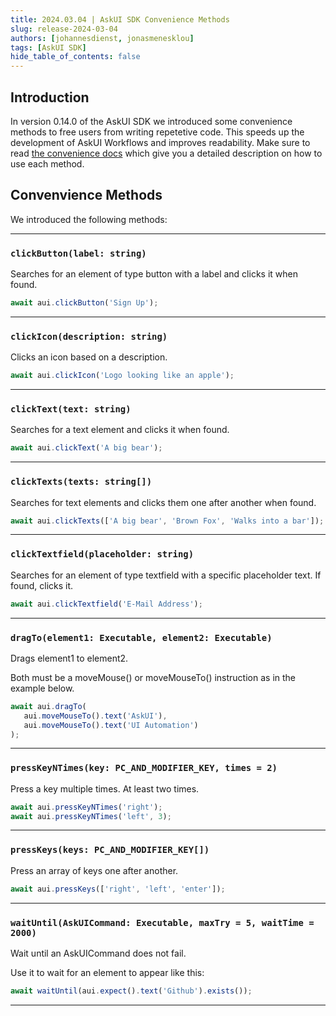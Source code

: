 ```yaml
---
title: 2024.03.04 | AskUI SDK Convenience Methods
slug: release-2024-03-04
authors: [johannesdienst, jonasmenesklou]
tags: [AskUI SDK]
hide_table_of_contents: false
---
```


## Introduction
In version 0.14.0 of the AskUI SDK we introduced some convenience methods to free users from writing repetetive code. This speeds up the development of AskUI Workflows and improves readability. Make sure to read [the convenience docs](https://docs.askui.com/docs/api/Convenience/clickButton) which give you a detailed description on how to use each method.

## Convenvience Methods
We introduced the following methods:

---

### `clickButton(label: string)`
Searches for an element of type button with a label and clicks it when found.

```typescript
await aui.clickButton('Sign Up');
```

---

### `clickIcon(description: string)`
Clicks an icon based on a description.

```typescript
await aui.clickIcon('Logo looking like an apple');
```

---

### `clickText(text: string)`
Searches for a text element and clicks it when found.

```typescript
await aui.clickText('A big bear');
```

---

### `clickTexts(texts: string[])`
Searches for text elements and clicks them one after another when found.

```typescript
await aui.clickTexts(['A big bear', 'Brown Fox', 'Walks into a bar']);
```

---

### `clickTextfield(placeholder: string)`
Searches for an element of type textfield with a specific placeholder text. If found, clicks it.

```typescript
await aui.clickTextfield('E-Mail Address');
```

---

### `dragTo(element1: Executable, element2: Executable)`
Drags element1 to element2.

Both must be a moveMouse() or moveMouseTo() instruction as in the example below.

```typescript
await aui.dragTo(
   aui.moveMouseTo().text('AskUI'),
   aui.moveMouseTo().text('UI Automation')
);
```

---

### `pressKeyNTimes(key: PC_AND_MODIFIER_KEY, times = 2)`
Press a key multiple times. At least two times.

```typescript
await aui.pressKeyNTimes('right');
await aui.pressKeyNTimes('left', 3);
```

---

### `pressKeys(keys: PC_AND_MODIFIER_KEY[])`
Press an array of keys one after another.

```typescript
await aui.pressKeys(['right', 'left', 'enter']);
```

---

### `waitUntil(AskUICommand: Executable, maxTry = 5, waitTime = 2000)`
Wait until an AskUICommand does not fail.

Use it to wait for an element to appear like this:

```typescript
await waitUntil(aui.expect().text('Github').exists());
```

---
